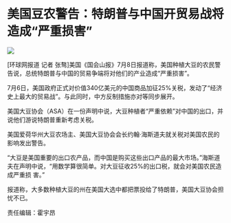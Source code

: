 # 美国豆农警告：特朗普与中国开贸易战将造成“严重损害”

![](http://n.sinaimg.cn/translate/391/w1142h849/20180709/m4tW-hezpzwt7827611.png)

[环球网报道 记者 张骜]美国《国会山报》7月8日报道称，美国种植大豆的农民警告说，总统特朗普与中国的贸易争端将对他们的产业造成“严重损害”。

7月6日，美国政府正式对价值340亿美元的中国商品加征25%关税，发动了“经济史上最大的贸易战”。与此同时，中方反制措施亦对等同步展开。

美国大豆协会（ASA）在一份声明中说，大豆种植者“严重依赖”对中国的出口，并说他们游说特朗普重新考虑关税。

美国爱荷华州大豆农场主、美国大豆协会会长约翰·海斯道夫就关税对美国农民的影响发出警告。

“大豆是美国重要的出口农产品，而中国是购买这些出口产品的最大市场。”海斯道夫在声明中说，“用数学算很简单。对大豆征收25%的出口税，就会对美国农民造成严重损
害。”

报道称，大多数种植大豆的州在美国大选中都把票投给了特朗普，美国大豆协会担忧不已。

责任编辑：霍宇昂

